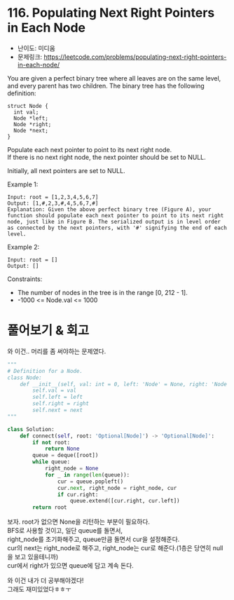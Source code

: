 # 116. Populating Next Right Pointers in Each Node

- 난이도: 미디움
- 문제링크: https://leetcode.com/problems/populating-next-right-pointers-in-each-node/

You are given a perfect binary tree where all leaves are on the same level,  
and every parent has two children. The binary tree has the following definition:  

```
struct Node {
  int val;
  Node *left;
  Node *right;
  Node *next;
}
```

Populate each next pointer to point to its next right node.  
If there is no next right node, the next pointer should be set to NULL.  

Initially, all next pointers are set to NULL.  

 

Example 1:

```
Input: root = [1,2,3,4,5,6,7]
Output: [1,#,2,3,#,4,5,6,7,#]
Explanation: Given the above perfect binary tree (Figure A), your function should populate each next pointer to point to its next right node, just like in Figure B. The serialized output is in level order as connected by the next pointers, with '#' signifying the end of each level.
```

Example 2:

```
Input: root = []
Output: []
 ```

Constraints:

- The number of nodes in the tree is in the range [0, 212 - 1].
- -1000 <= Node.val <= 1000

# 풀어보기 & 회고

와 이건.. 머리를 좀 써야하는 문제였다.

```python
"""
# Definition for a Node.
class Node:
    def __init__(self, val: int = 0, left: 'Node' = None, right: 'Node' = None, next: 'Node' = None):
        self.val = val
        self.left = left
        self.right = right
        self.next = next
"""

class Solution:
    def connect(self, root: 'Optional[Node]') -> 'Optional[Node]':
        if not root:
            return None
        queue = deque([root])
        while queue:
            right_node = None
            for _ in range(len(queue)):
                cur = queue.popleft()
                cur.next, right_node = right_node, cur
                if cur.right:
                    queue.extend([cur.right, cur.left])
        return root    
```

보자. root가 없으면 None을 리턴하는 부분이 필요하다.  
BFS로 사용할 것이고, 일단 queue를 돌면서,  
right_node를 초기화해주고, queue만큼 돌면서 cur을 설정해준다.  
cur의 next는 right_node로 해주고, right_node는 cur로 해준다.(1층은 당연히 null을 보고 있을테니까)  
cur에서 right가 있으면 queue에 담고 계속 돈다.  

와 이건 내가 더 공부해야겠다!  
그래도 재미있었다ㅎㅎㅜ





